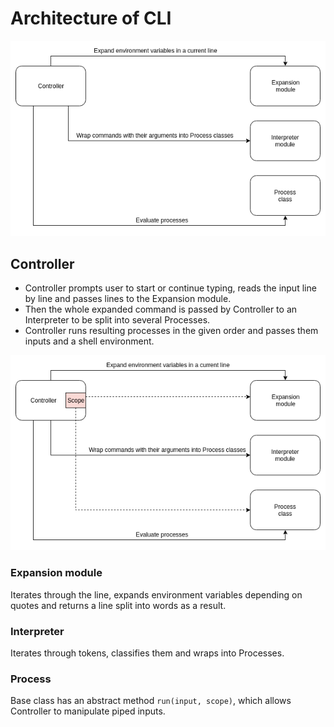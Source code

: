 # Architecture of CLI

![Architecture](cli-architecture.png)

## Controller

* Controller prompts user to start or continue typing, reads the input line by line and passes lines to the Expansion module. 
* Then the whole expanded command is passed by Controller to an Interpreter to be split into several Processes.
* Controller runs resulting processes in the given order and passes them inputs and a shell environment.

![Architecture](cli-resources.png)

### Expansion module
Iterates through the line, expands environment variables depending on quotes and returns a line split into words as a result.

### Interpreter
Iterates through tokens, classifies them and wraps into Processes.

### Process
Base class has an abstract method ```run(input, scope)```, which allows Controller to manipulate piped inputs.